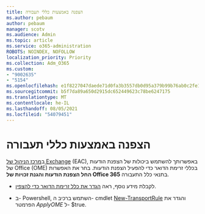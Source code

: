 ```yaml
---
title: הצפנה באמצעות כללי תעבורה
ms.author: pebaum
author: pebaum
manager: scotv
ms.audience: Admin
ms.topic: article
ms.service: o365-administration
ROBOTS: NOINDEX, NOFOLLOW
localization_priority: Priority
ms.collection: Adm_O365
ms.custom:
- "9002635"
- "5154"
ms.openlocfilehash: e1f8227047daede71d0fa3b3557db0d95a379b99b76ab0c2fe1d6ed8cc213d4a
ms.sourcegitcommit: b5f7da89a650d2915dc652449623c78be6247175
ms.translationtype: MT
ms.contentlocale: he-IL
ms.lasthandoff: 08/05/2021
ms.locfileid: "54079451"
---
```

# <a name="encryption-with-transport-rules"></a>הצפנה באמצעות כללי תעבורה

ב[מרכז הניהול של Exchange](https://go.microsoft.com/fwlink/p/?linkid=834822) (EAC), באפשרותך להשתמש ביכולות של הצפנת הודעות של Office (OME) בכללי זרימת הדואר כדי להפעיל הצפנת הודעות. בחר את האפשרות **החל הצפנת הודעות והגנת זכויות של Office 365** בתנאי כלל התעבורה.

- לקבלת מידע נוסף, ראה [הגדר את כלל זרימת הדואר כדי להצפין](https://docs.microsoft.com/microsoft-365/compliance/define-mail-flow-rules-to-encrypt-email).

- ב- Powershell, השתמש ברכיב ה- cmdlet [New-TransportRule](https://docs.microsoft.com/microsoft-365/compliance/define-mail-flow-rules-to-encrypt-email?view=o365-worldwide#use-exchange-online-powershell-to-create-a-mail-flow-rule-for-encrypting-email-messages-without-the-new-ome-capabilities) והגדר את הפרמטר *ApplyOME* ל- $true.
